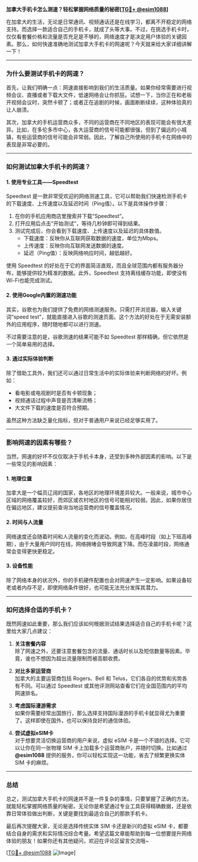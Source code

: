 **加拿大手机卡怎么测速？轻松掌握网络质量的秘密[[TG💪+ @esim1088](https://t.me/s/esim1088)]**

在加拿大的生活，无论是日常通讯、视频通话还是在线学习，都离不开稳定的网络支持。而选择一款适合自己的手机卡，就成了头等大事。不过，在挑选手机卡时，仅仅看套餐价格和流量是否充足是不够的，网络速度才是决定用户体验的关键因素。那么，如何快速准确地测试加拿大手机卡的网速呢？今天就来给大家详细讲解一下！

---

### **为什么要测试手机卡的网速？**

首先，让我们明确一点：网速直接影响到我们的生活质量。如果你经常需要进行视频会议、直播或者下载大文件，低速网络会让你抓狂。试想一下，当你正在和老板开视频会议时，突然卡顿了；或者正在追剧的时候，画面断断续续，这种体验真的让人崩溃。

其次，加拿大的手机运营商众多，不同的运营商在不同地区的表现可能会有很大差异。比如，在多伦多市中心，各大运营商的信号可能都很强，但到了偏远的小城镇，有些运营商的信号可能会非常弱。因此，了解自己所使用的手机卡在网络中的表现是非常必要的。

---

### **如何测试加拿大手机卡的网速？**

#### **1. 使用专业工具——Speedtest**
Speedtest 是一款非常受欢迎的网络测速工具，它可以帮助我们快速检测手机卡的下载速度、上传速度以及延迟时间（Ping值）。以下是具体操作步骤：

1. 在你的手机应用商店里搜索并下载“Speedtest”。
2. 打开应用后点击“开始测试”，等待几秒钟即可得到结果。
3. 测试完成后，你会看到下载速度、上传速度以及延迟的具体数值。
   - 下载速度：反映你从互联网获取数据的速度，单位为Mbps。
   - 上传速度：反映你向互联网发送数据的速度。
   - 延迟（Ping值）：反映网络响应时间，越低越好。

使用 Speedtest 的好处在于它的界面简洁直观，而且全球范围内都有服务器分布，能够提供较为精准的数据。此外，Speedtest 支持离线缓存功能，即使没有Wi-Fi也能完成测试。

#### **2. 使用Google内置的测速功能**
其实，谷歌也为我们提供了免费的网络测速服务。只需打开浏览器，输入关键词“speed test”，就能直接进入谷歌的测速页面。这个方法的好处在于无需安装额外的应用程序，随时随地都可以进行测速。

不过需要注意的是，谷歌测速的结果可能不如 Speedtest 那样精确，但它依然是一个简单易用的选择。

#### **3. 通过实际体验判断**
除了借助工具外，我们还可以通过日常生活中的实际体验来判断网络的好坏。例如：
- 看电影或电视剧时是否有卡顿现象；
- 视频通话过程中声音是否清晰流畅；
- 大文件下载的速度是否符合预期。

虽然这种方法缺乏量化指标，但对于普通用户来说已经足够实用了。

---

### **影响网速的因素有哪些？**

当然，网速的好坏不仅仅取决于手机卡本身，还受到多种外部因素的影响。以下是一些常见的影响因素：

#### **1. 地理位置**
加拿大是一个幅员辽阔的国家，各地区的地理环境差异较大。一般来说，城市中心区域的网络覆盖较好，而郊区或农村地区的信号可能相对较弱。因此，如果你居住在偏远地区，建议提前查询当地运营商的信号覆盖情况。

#### **2. 时间与人流量**
网络速度还会随着时间和人流量的变化而波动。例如，在高峰时段（如上下班高峰期），由于大量用户同时在线，网络拥堵会导致网速下降。而在凌晨时段，网络通常会变得更快更稳定。

#### **3. 设备性能**
除了网络本身的状况外，你的手机硬件配置也会对网速产生一定影响。如果设备较老或者内存不足，即使网络条件很好，也可能无法充分发挥其潜力。

---

### **如何选择合适的手机卡？**

既然网速如此重要，那么我们应该如何根据测试结果选择适合自己的手机卡呢？这里给大家几点建议：

1. **关注套餐内容**  
   除了网速之外，还要注意套餐包含的流量、通话时长以及短信数量等因素。毕竟，谁也不想因为超出流量限制而被高额收费。

2. **对比多家运营商**  
   加拿大的主要运营商包括 Rogers、Bell 和 Telus，它们各自的优势和劣势各有不同。可以通过 Speedtest 或其他评测网站查看它们在全国范围内的平均网速排名。

3. **考虑国际漫游需求**  
   如果你需要经常出国旅行，那么选择支持国际漫游的手机卡就显得尤为重要了。这样即使在国外，也可以保持良好的通信体验。

4. **尝试虚拟eSIM卡**  
   对于想要灵活切换运营商的用户来说，虚拟 eSIM 卡是一个不错的选择。它可以让你在同一张物理 SIM 卡上加载多个运营商账户，并随时切换。比如通过 **@esim1088** 提供的服务，你可以轻松实现这一功能，省去了频繁更换实体 SIM 卡的麻烦。

---

### **总结**

总之，测试加拿大手机卡的网速并不是一件复杂的事情，只要掌握了正确的方法，就能轻松掌握网络质量的秘密。无论你是希望通过专业工具获得精确数据，还是依靠日常体验做出判断，关键是要找到最适合自己的那款手机卡。

最后再次提醒大家，无论是选择传统实体 SIM 卡还是新兴的虚拟 eSIM 卡，都要结合自身的需求和实际情况综合考量。希望这篇文章能帮助到每一位想要提升网络体验的朋友！如果你还有其他疑问，欢迎在评论区留言交流哦~

[[TG💪+ @esim1088](https://t.me/s/esim1088) ![Image](https://i.postimg.cc/4NQfJmqS/Snipaste-2025-05-13-00-14-12.png)]